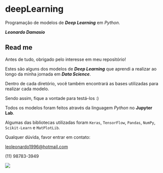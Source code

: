 # deepLearning
Programação de modelos de **_Deep Learning_** em *Python*.

**_Leonardo Damasio_**

## Read me

Antes de tudo, obrigado pelo interesse em meu repositório!

Estes são alguns dos modelos de **_Deep Learning_** que aprendi a realizar ao longo da minha jornada em **_Data Science_**. 

Dentro de cada diretório, você também encontrará as bases utilizadas para realizar cada modelo. 

Sendo assim, fique a vontade para testá-los :)

Todos os modelos foram feitos através da linguagem *Python* no **Jupyter Lab**.

Algumas das bibliotecas utilizadas foram `Keras`, `TensorFlow`, `Pandas`, `NumPy`, `Scikit-Learn` e `MatPlotLib`.

Qualquer dúvida, favor entrar em contato:

leoleonardo1996@hotmail.com

(11) 98783-3949

![](https://thumbor.forbes.com/thumbor/960x0/https%3A%2F%2Fblogs-images.forbes.com%2Fkevinmurnane%2Ffiles%2F2016%2F03%2Fgoogle-deepmind-artificial-intelligence-2-970x0-970x646.jpg)
